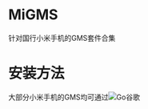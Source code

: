 # MiGMS
针对国行小米手机的GMS套件合集
# 安装方法
大部分小米手机的GMS均可通过![Go谷歌](https://www.coolapk.com/apk/com.goplaycn.googleinstall)

